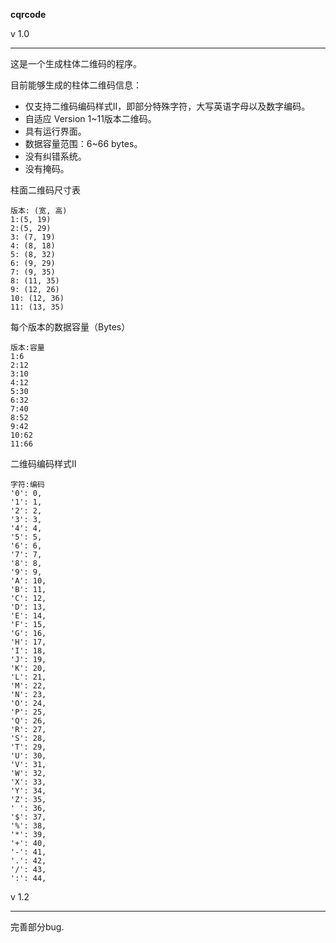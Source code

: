 **cqrcode**

v 1.0

----------------

这是一个生成柱体二维码的程序。

目前能够生成的柱体二维码信息：

+ 仅支持二维码编码样式Ⅱ，即部分特殊字符，大写英语字母以及数字编码。
+ 自适应 Version 1~11版本二维码。
+ 具有运行界面。
+ 数据容量范围：6~66 bytes。
+ 没有纠错系统。
+ 没有掩码。

柱面二维码尺寸表

	版本: (宽, 高)
	1:(5, 19)
	2:(5, 29)
	3: (7, 19)
	4: (8, 18)
	5: (8, 32)
	6: (9, 29)
	7: (9, 35)
	8: (11, 35)
	9: (12, 26)
	10: (12, 36)
	11: (13, 35)

每个版本的数据容量（Bytes）

```
版本:容量
1:6
2:12
3:10
4:12
5:30
6:32
7:40
8:52
9:42
10:62
11:66
```

二维码编码样式Ⅱ

```
字符:编码
'0': 0,
'1': 1,
'2': 2,
'3': 3,
'4': 4,
'5': 5,
'6': 6,
'7': 7,
'8': 8,
'9': 9,
'A': 10,
'B': 11,
'C': 12,
'D': 13,
'E': 14,
'F': 15,
'G': 16,
'H': 17,
'I': 18,
'J': 19,
'K': 20,
'L': 21,
'M': 22,
'N': 23,
'O': 24,
'P': 25,
'Q': 26,
'R': 27,
'S': 28,
'T': 29,
'U': 30,
'V': 31,
'W': 32,
'X': 33,
'Y': 34,
'Z': 35,
' ': 36,
'$': 37,
'%': 38,
'*': 39,
'+': 40,
'-': 41,
'.': 42,
'/': 43,
':': 44,
```

v 1.2

-------

完善部分bug.


